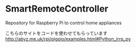 # SmartRemoteController
Repository for Raspberry Pi to control home appliances

こちらのサイトをコードを使わせてもらっています
http://abyz.me.uk/rpi/pigpio/examples.html#Python_irrp_py
